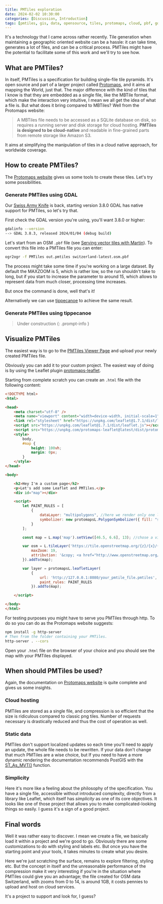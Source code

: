 ```yaml
---
title: PMTiles exploration
date: 2024-02-02 10:30:00
categories: [Discussion, Introduction]
tags: [pmtiles, gis, data, opensource, tiles, protomaps, cloud, pbf, gdal, geospatial]
---
```


It's a technology that I came across rather recently. Tile generation when maintaining a geographic oriented website can be a hassle: it can take time, generates a lot of files, and can be a critical process. PMTiles might have the potential to facilitate some of this work and we'll try to see how.

## What are PMTiles?

In itself, PMTiles is a specification for building single-file tile pyramids. It's open source and part of a larger project called [Protomaps](https://protomaps.com/), and it aims at mapping the World, just that. The major difference with the kind of tiles that I know is that they are embedded as a single file, like the MBTile format, which make the interaction very intuitive, I mean we all get the idea of what a file is. But what does it bring compared to MBTiles? Well from the Protomaps website:

> A MBTiles file needs to be accessed as a SQLite database on disk, so requires a running server and disk storage for cloud hosting. **PMTiles is designed to be cloud-native** and readable in fine-grained parts from remote storage like Amazon S3.

It aims at simplifying the manipulation of tiles in a cloud native approach, for worldwide coverage.

## How to create PMTiles?

The [Protomaps website](https://docs.protomaps.com/pmtiles/create) gives us some tools to create these tiles. Let's try some possibilities.

### Generate PMTiles using GDAL

Our [Swiss Army Knife](https://www.geothings.ch/posts/gdal-appreciation/) is back, starting version 3.8.0 GDAL has native support for PMTiles, so let's try that.

First check the GDAL version you're using, you'll want 3.8.0 or higher:

```sh
gdalinfo --version
--> GDAL 3.8.3, released 2024/01/04 (debug build)
```

Let's start from an OSM `.pbf` file (see [Serving vector tiles with Martin](https://www.geothings.ch/posts/vector-tiles-with-martin/#downloading-some-data)). To convert this file into a PMTiles file you can enter:

```sh
ogr2ogr -f PMTiles out.pmtiles switzerland-latest.osm.pbf
```

The process might take some time if you're working on a large dataset. By default the MAXZOOM is 5, which is rather low, so the run shouldn't take to long, but if you start to increase the parameter to around 15, which allows to represent data from much closer, processing time increases.

But once the command is done, well that's it!

Alternatively we can use [tippecanoe](https://github.com/felt/tippecanoe) to achieve the same result.

### Generate PMTiles using tippecanoe

> Under construction
{: .prompt-info }

## Visualize PMTiles

The easiest way is to go to the [PMTiles Viewer Page](https://protomaps.github.io/PMTiles/) and upload your newly created PMTiles file. 

Obviously you can add it to your custom project. The easiest way of doing is by using the Leaflet plugin [protomaps-leaflet](https://github.com/protomaps/protomaps-leaflet).

Starting from complete scratch you can create an `.html` file with the following content:

```html
<!DOCTYPE html>
<html>

<head>
    <meta charset="utf-8" />
    <meta name="viewport" content="width=device-width, initial-scale=1">
    <link rel="stylesheet" href="https://unpkg.com/leaflet@1.7.1/dist/leaflet.css" />
    <script src="https://unpkg.com/leaflet@1.7.1/dist/leaflet.js"></script>
    <script src="https://unpkg.com/protomaps-leaflet@latest/dist/protomaps-leaflet.min.js"></script>
    <style>
        body,
        #map {
            height: 100vh;
            margin: 0px;
        }
    </style>
</head>

<body>

    <h2>Hey I'm a custom page</h2>
    <p>Let's add some Leaflet and PMTiles.</p>
    <div id="map"></div>

    <script>
        let PAINT_RULES = [
            {
                dataLayer: "multipolygons", //here we render only one layer, check your layers names 
                symbolizer: new protomapsL.PolygonSymbolizer({ fill: "steelblue" })
            }
        ];

        const map = L.map('map').setView([46.5, 6.6], 13); //chose a view that suits you

        var osm = L.tileLayer('https://tile.openstreetmap.org/{z}/{x}/{y}.png', {
            maxZoom: 19,
            attribution: '&copy; <a href="http://www.openstreetmap.org/copyright">OpenStreetMap</a>'
        }).addTo(map);

        var layer = protomapsL.leafletLayer(
            {
                url: 'http://127.0.0.1:8080/your_pmtile_file.pmtiles',
                paint_rules: PAINT_RULES
            }).addTo(map);

    </script>

</body>
</html>
```

For testing purposes you might have to serve you PMTiles through http. To do so you can do as the Protomaps website suggests:

```sh
npm install -g http-server
# Then from the folder containing your PMTiles.
http-server . --cors
```

Open your `.html` file on the browser of your choice and you should see the map with your PMTiles displayed.

## When should PMTiles be used?

Again, the documentation on [Protomaps website](https://protomaps.com/faq) is quite complete and gives us some insights. 

### Cloud hosting

PMTiles are stored as a single file, and compression is so efficient that the size is ridiculous compared to classic png tiles. Number of requests necessary is drastically reduced and thus the cost of operation as well.

### Static data

PMTiles don't support localized updates so each time you'll need to apply an update, the whole file needs to be rewritten. If your data don't change that much PMTiles are a wise choice, but If you need to have a more dynamic rendering the documentation recommends PostGIS with the [ST_As_MVT()](https://postgis.net/docs/ST_AsMVT.html) function.

### Simplicity 

Here it's more like a feeling about the philosophy of the specification. You have a single file, accessible without introduced complexity, directly from a library like Leaflet, which itself has _simplicity_ as one of its core objectives. It looks like one of those project that allows you to make complicated-looking things so easily. I guess it's a sign of a good project.

## Final words

Well it was rather easy to discover. I mean we create a file, we basically load it within a project and we're good to go. Obviously there are some customizations to do with styling and labels etc. But once you have the starting point and your tools, it takes minutes to create what you desire.

Here we're just scratching the surface, remains to explore filtering, styling etc. But the concept in itself and the unreasonable performance of the compression make it very interesting if you're in the situation where PMTiles could give you an advantage; the file created for OSM data Switzerland, with zooms from 0 to 14, is around 1GB, it costs pennies to upload and host on cloud services.

It's a project to support and look for, I guess?